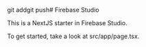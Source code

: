 git addgit push# Firebase Studio

This is a NextJS starter in Firebase Studio.

To get started, take a look at src/app/page.tsx.
